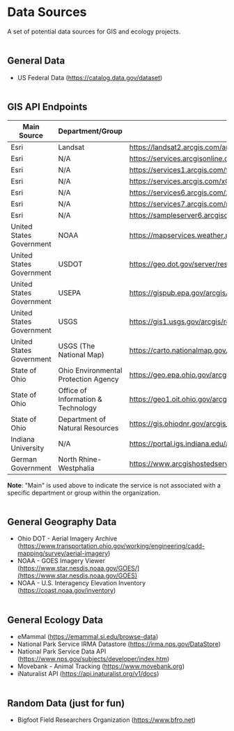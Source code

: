 # Data Sources
A set of potential data sources for GIS and ecology projects.
<br></br>
## General Data
* US Federal Data (https://catalog.data.gov/dataset)
<br></br>
## GIS API Endpoints
Main Source                  | Department/Group                                | Endpoint URL
---                          | ---                                             | ---
Esri                         | Landsat                                         | https://landsat2.arcgis.com/arcgis/rest/services
Esri                         | N/A                                             | https://services.arcgisonline.com/arcgis/rest/services
Esri                         | N/A                                             | https://services1.arcgis.com/fBc8EJBxQRMcHlei/ArcGIS/rest/services
Esri                         | N/A                                             | https://services.arcgis.com/xOi1kZaI0eWDREZv/arcgis/rest/services
Esri                         | N/A                                             | https://services6.arcgis.com/zxOMWqh0yAD6mMsJ/ArcGIS/rest/services
Esri                         | N/A                                             | https://services7.arcgis.com/n1YM8pTrFmm7L4hs/ArcGIS/rest/services
Esri                         | N/A                                             | https://sampleserver6.arcgisonline.com/arcgis/rest/services
United States Government     | NOAA                                            | https://mapservices.weather.noaa.gov/eventdriven/rest/services
United States Government     | USDOT                                           | https://geo.dot.gov/server/rest/services
United States Government     | USEPA                                           | https://gispub.epa.gov/arcgis/rest/services
United States Government     | USGS                                            | https://gis1.usgs.gov/arcgis/rest/services
United States Government     | USGS (The National Map)                         | https://carto.nationalmap.gov/arcgis/rest/services
State of Ohio                | Ohio Environmental Protection Agency            | https://geo.epa.ohio.gov/arcgis/rest/services
State of Ohio                | Office of Information & Technology              | https://geo1.oit.ohio.gov/arcgis/rest/services
State of Ohio                | Department of Natural Resources                 | https://gis.ohiodnr.gov/arcgis_site2/rest/services
Indiana University           | N/A                                             | https://portal.igs.indiana.edu/arcgis/rest/services
German Government            | North Rhine-Westphalia                          | https://www.arcgishostedserver.nrw.de/arcgis/rest/services/

**Note**: "Main" is used above to indicate the service is not associated with a specific department or group within the organization.
<br></br>
## General Geography Data
* Ohio DOT - Aerial Imagery Archive (https://www.transportation.ohio.gov/working/engineering/cadd-mapping/survey/aerial-imagery)
* NOAA - GOES Imagery Viewer (https://www.star.nesdis.noaa.gov/GOES/](https://www.star.nesdis.noaa.gov/GOES)
* NOAA - U.S. Interagency Elevation Inventory (https://coast.noaa.gov/inventory)
<br></br>
## General Ecology Data
* eMammal (https://emammal.si.edu/browse-data)
* National Park Service IRMA Datastore (https://irma.nps.gov/DataStore)
* National Park Service Data API (https://www.nps.gov/subjects/developer/index.htm)
* Movebank - Animal Tracking (https://www.movebank.org)
* iNaturalist API (https://api.inaturalist.org/v1/docs)
<br></br>
## Random Data (just for fun)
* Bigfoot Field Researchers Organization (https://www.bfro.net)
